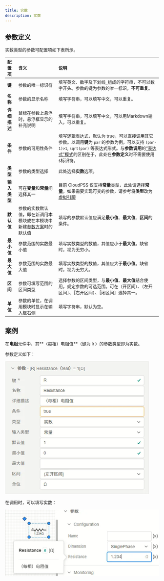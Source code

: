```yaml
---
title: 实数
description: 实数
---
```


## 参数定义

实数类型的参数可配置项如下表所示。

| 配置项 | 含义 | 说明 |
| :--- | :--- | :--- | 
| **键** | 参数的唯一标识符 | 填写英文、数字及下划线```_```组成的字符串，不可以数字开头。参数的键为参数的唯一标识，**不可重复**。 | 
| **名称** | 参数的显示名称 | 填写字符串，可以填写中文，可以重复。 | 
| **详细描述** | 鼠标在参数上悬浮时，悬浮框显示的补充说明 | 填写字符串，可以填写中文，可以用Markdown输入，可以重复。 |
| **条件** | 参数的可用性条件 | 填写逻辑表达式，默认为 true，可以直接调用其它参数。以调用**键**为 ```par``` 的参数为例，可以支持 ``` (par-1)>1 ```, ```sqrt(par)``` 等表达式形式。与**参数调用**的[“表达式”模式](../../../10-params-variables-pins/index.md#表达式模式)的区别在于，此处在**参数定义**时不需要使用```$```标识符。 |
| **类型** | 参数的类型选择 | 此处选择**实数**选项。 |
| **输入类型** | 可在**变量**和**常量**间选择其一 | 目前 CloudPSS 仅支持**常量**类型，此处请选择**常量**。如果需要实现可变的参数，请参考将**类型**改为[虚拟引脚](../90-virtual-pin/index.md) |
| **默认值** | 参数的实数默认值，即在新调用本模块或在本模块中新建[参数方案](../../../30-param-config/index.md)时的默认值 | 填写的参数默认值应满足**最小值**、**最大值**、**区间**的条件。 |
| **最小值** | 参数范围的实数最小值 | 填写实数类型的数值，其值应小于**最大值**。缺省时，视为无穷小。 |
| **最大值** | 参数范围的实数最大值 | 填写实数类型的数值，其值应大于**最小值**。缺省时，视为无穷大。 |
| **区间** | 参数可填写范围的区间类型 | 选择参数的区间类型，与**最小值**、**最大值**结合使用，规定参数的可选范围。可在（开区间）、（左开区间］、［右开区间）、［闭区间］选择其一。 |
| **单位** | 参数的单位，在调用模块时显示在输入框右侧 | 填写字符串，默认为空。 |

## 案例

在**电阻**元件中，其**（每相）电阻值**（键为 ```R``` ）的参数类型即为实数。

参数定义如下：

![电阻值参数定义](image.png)

在调用时，可以填写实数：

![模块调用时的实数参数](image-1.png)




